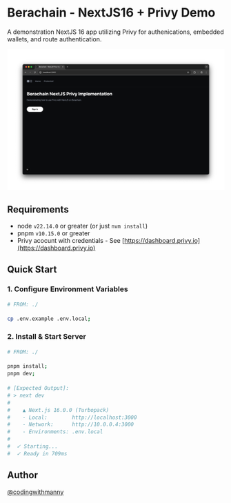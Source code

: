 # Berachain - NextJS16 + Privy Demo

A demonstration NextJS 16 app utilizing Privy for authenications, embedded wallets, and route authentication.

![Berachain - Privy & NextJS16](README/screenshot.png)

## Requirements

- node `v22.14.0` or greater (or just `nvm install`)
- pnpm `v10.15.0` or greater
- Privy acocunt with credentials - See [https://dashboard.privy.io](https://dashboard.privy.io)

## Quick Start

### 1. Configure Environment Variables

```bash
# FROM: ./

cp .env.example .env.local;
```

### 2. Install & Start Server

```bash
# FROM: ./

pnpm install;
pnpm dev;

# [Expected Output]:
# > next dev
#
#    ▲ Next.js 16.0.0 (Turbopack)
#    - Local:        http://localhost:3000
#    - Network:      http://10.0.0.4:3000
#    - Environments: .env.local
#
#  ✓ Starting...
#  ✓ Ready in 709ms
```

## Author

[@codingwithmanny](https://github.com/codingwithmanny)
